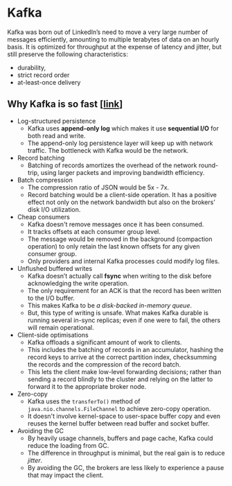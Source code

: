# Kafka
Kafka was born out of LinkedIn’s need to move a very large number of messages efficiently, amounting 
to multiple terabytes of data on an hourly basis. It is optimized for throughput at the 
expense of latency and jitter, but still preserve the following characteristics:

* durability, 
* strict record order
* at-least-once delivery

## Why Kafka is so fast [[link](https://medium.com/swlh/why-kafka-is-so-fast-bde0d987cd03)]

* Log-structured persistence
    * Kafka uses **append-only log** which makes it use **sequential I/O** for both read and write.
    * The append-only log persistence layer will keep up with network traffic. The bottleneck 
      with Kafka would be the network.
* Record batching
    * Batching of records amortizes the overhead of the network round-trip, using larger packets and 
      improving bandwidth efficiency.
* Batch compression
    * The compression ratio of JSON would be 5x - 7x.
    * Record batching would be a client-side operation. It has a positive effect not only on the 
      network bandwidth but also on the brokers’ disk I/O utilization.
* Cheap consumers
    * Kafka doesn't remove messages once it has been consumed.
    * It tracks offsets at each consumer group level.
    * The message would be removed in the background (compaction operation) to only retain the last 
      known offsets for any given consumer group.
    * Only providers and internal Kafka processes could modify log files.
* Unflushed buffered writes
    * Kafka doesn’t actually call **fsync** when writing to the disk before acknowledging the write 
      operation.
    * The only requirement for an ACK is that the record has been written to the I/O buffer.
    * This makes Kafka to be _a disk-backed in-memory queue_.
    * But, this type of writing is unsafe. What makes Kafka durable is running several in-sync replicas; 
      even if one were to fail, the others will remain operational.
* Client-side optimisations
    * Kafka offloads a significant amount of work to clients.
    * This includes the batching of records in an accumulator, hashing the record keys to arrive at the 
      correct partition index, checksumming the records and the compression of the record batch.
    * This lets the client make low-level forwarding decisions; rather than sending a record blindly 
      to the cluster and relying on the latter to forward it to the appropriate broker node.
* Zero-copy
    * Kafka uses the `transferTo()` method of `java.nio.channels.FileChannel` to achieve zero-copy operation.
    * It doesn't involve kernel-space to user-space buffer copy and even reuses the kernel buffer between
      read buffer and socket buffer.
* Avoiding the GC
    * By heavily usage channels, buffers and page cache, Kafka could reduce the loading from GC.
    * The difference in throughput is minimal, but the real gain is to reduce _jitter_.
    * By avoiding the GC, the brokers are less likely to experience a pause that may impact the client.



